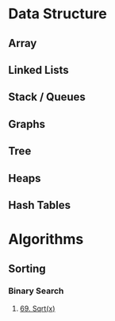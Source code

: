 # Data Structure

## Array

## Linked Lists

## Stack / Queues

## Graphs

## Tree

## Heaps

## Hash Tables

# Algorithms

## Sorting

### Binary Search
1. [69. Sqrt(x)](/Algorithms/Sorting/Binary_Search/69.java)
